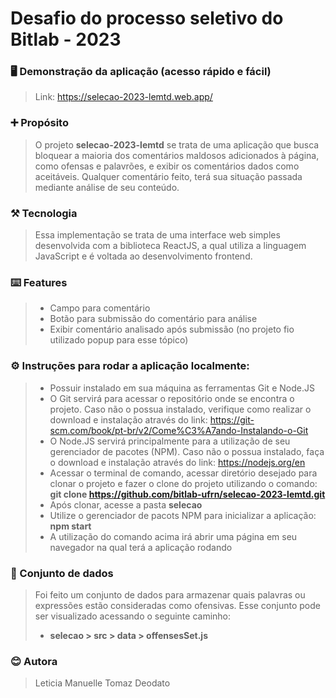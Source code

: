 # Desafio do processo seletivo do Bitlab - 2023

### 🖥 Demonstração da aplicação (acesso rápido e fácil)
> Link: https://selecao-2023-lemtd.web.app/

### ➕ Propósito
> O projeto __selecao-2023-lemtd__ se trata de uma aplicação que busca bloquear a maioria dos comentários maldosos adicionados à página, como ofensas e palavrões, e exibir os comentários dados como aceitáveis. Qualquer comentário feito, terá sua situação passada mediante análise de seu conteúdo.

### ⚒️ Tecnologia
> Essa implementação se trata de uma interface web simples desenvolvida com a biblioteca ReactJS, a qual utiliza a linguagem JavaScript e é voltada ao desenvolvimento frontend.

### ⌨️ Features
> - Campo para comentário
> - Botão para submissão do comentário para análise
> - Exibir comentário analisado após submissão (no projeto fio utilizado popup para esse tópico)

### ⚙️ Instruções para rodar a aplicação localmente:
> - Possuir instalado em sua máquina as ferramentas Git e Node.JS
> - O Git servirá para acessar o repositório onde se encontra o projeto. Caso não o possua instalado, verifique como realizar o download e instalação através do link: https://git-scm.com/book/pt-br/v2/Come%C3%A7ando-Instalando-o-Git
> - O Node.JS servirá principalmente para a utilização de seu gerenciador de pacotes (NPM). Caso não o possua instalado, faça o download e instalação através do link: https://nodejs.org/en
> - Acessar o terminal de comando, acessar diretório desejado para clonar o projeto e fazer o clone do projeto utilizando o comando: __git clone https://github.com/bitlab-ufrn/selecao-2023-lemtd.git__
> - Após clonar, acesse a pasta __selecao__
> - Utilize o gerenciador de pacots NPM para inicializar a aplicação: __npm start__
> - A utilização do comando acima irá abrir uma página em seu navegador na qual terá a aplicação rodando

### 💼 Conjunto de dados
> Foi feito um conjunto de dados para armazenar quais palavras ou expressões estão consideradas como ofensivas.
> Esse conjunto pode ser visualizado acessando o seguinte caminho:
> - __selecao > src > data > offensesSet.js__

### 😊 Autora
> Leticia Manuelle Tomaz Deodato